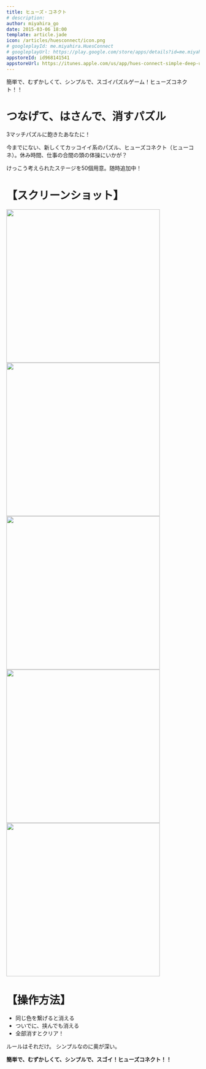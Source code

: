 ```yaml
---
title: ヒューズ・コネクト
# description: 
author: miyahira_go
date: 2015-03-06 18:00
template: article.jade
icon: /articles/huesconnect/icon.png
# googleplayId: me.miyahira.HuesConnect
# googleplayUrl: https://play.google.com/store/apps/details?id=me.miyahira.Keshigomu
appstoreId: id968141541
appstoreUrl: https://itunes.apple.com/us/app/hues-connect-simple-deep-unique/id968141541?l=ja&ls=1&mt=8
---
```

簡単で、むずかしくて、シンプルで、スゴイパズルゲーム！ヒューズコネクト！！

<span class="more"></span>

# つなげて、はさんで、消すパズル
3マッチパズルに飽きたあなたに！

今までにない、新しくてカッコイイ系のパズル、ヒューズコネクト（ヒューコネ）。休み時間、仕事の合間の頭の体操にいかが？

けっこう考えられたステージを50個用意。随時追加中！


# 【スクリーンショット】
<div class="carousel">
<div class="carousel-body">
<img src="/articles/huesconnect/3.png" style="width: 400px;">
<img src="/articles/huesconnect/2.png" style="width: 400px;">
<img src="/articles/huesconnect/1.png" style="width: 400px;">
<img src="/articles/huesconnect/4.png" style="width: 400px;">
<img src="/articles/huesconnect/5.png" style="width: 400px;">
</div>
</div>


# 【操作方法】
* 同じ色を繋げると消える
* ついでに、挟んでも消える
* 全部消すとクリア！

ルールはそれだけ。
シンプルなのに奥が深い。

**簡単で、むずかしくて、シンプルで、スゴイ！ヒューズコネクト！！**


